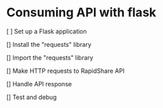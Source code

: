 # Consuming API with flask #

[ ] Set up a Flask application

[] Install the "requests" library

[] Import the "requests" library

[] Make HTTP requests to RapidShare API

[] Handle API response

[] Test and debug
